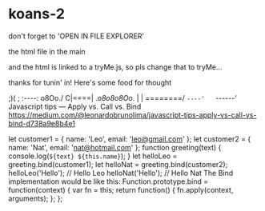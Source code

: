 # koans-2
don't forget to 'OPEN IN FILE EXPLORER'

the html file in the main

and the html is linked to a tryMe.js, so pls change that to tryMe...

thanks for tunin' in! Here's some food for thought

  ;)( ;
 :----:     o8Oo./
C|====| ._o8o8o8Oo_.
 |    |  \========/
 `----'   `------'      Javascript tips — Apply vs. Call vs. Bind
https://medium.com/@leonardobrunolima/javascript-tips-apply-vs-call-vs-bind-d738a9e8b4e1


let customer1 = { name: 'Leo', email: 'leo@gmail.com' };
let customer2 = { name: 'Nat', email: 'nat@hotmail.com' };
function greeting(text) {
   console.log(`${text} ${this.name}`);
}
let helloLeo = greeting.bind(customer1);
let helloNat = greeting.bind(customer2);
helloLeo('Hello'); // Hello Leo
helloNat('Hello'); // Hello Nat
The Bind implementation would be like this:
Function.prototype.bind = function(context) {
    var fn = this;
    return function() {
        fn.apply(context, arguments);
    };
};

